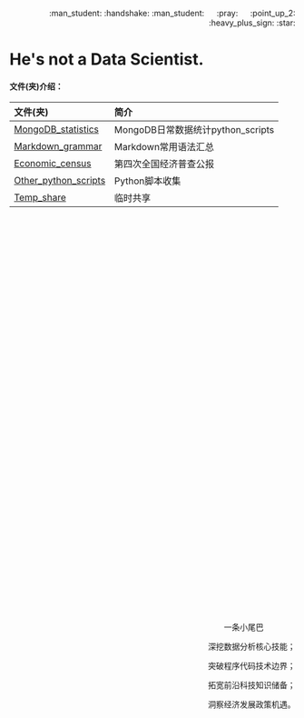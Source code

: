 <p align = "right"> :man_student: :handshake: :man_student:  &emsp; :pray: &emsp; :point_up_2: :heavy_plus_sign: :star: </p>  

# He's not a Data Scientist.

#### 文件(夹)介绍：

|文件(夹)|简介|
|:----|:----|
|[MongoDB_statistics][MongoDB_statistics]|MongoDB日常数据统计python_scripts|
|[Markdown_grammar][Markdown_grammar]|Markdown常用语法汇总|
|[Economic_census][Economic_census]|第四次全国经济普查公报|
|[Other_python_scripts][Other_python_scripts]|Python脚本收集|
|[Temp_share][Temp_share]|临时共享|

&emsp;

&emsp;

&emsp;

&emsp;

&emsp;

&emsp;

&emsp;

&emsp;

&emsp;

&emsp;

&emsp;

&emsp;

&emsp;

&emsp;

&emsp;

&emsp;

&emsp;

&emsp;

&emsp;

&emsp;

&emsp;

&emsp;

&emsp;

<p align = "right">&emsp;&emsp;&emsp;一条小尾巴&emsp;&emsp;&emsp;&emsp;</p>
<p align = "right">深挖数据分析核心技能；</p>
<p align = "right">突破程序代码技术边界；</p>
<p align = "right">拓宽前沿科技知识储备；</p>
<p align = "right">洞察经济发展政策机遇。</p>

[MongoDB_statistics]:https://github.com/446020169/open/tree/master/MongoDB_statistics
[Other_python_scripts]:https://github.com/446020169/open/tree/master/Other_python_scripts
[Temp_share]:https://github.com/446020169/open/tree/master/Temp_share
[Markdown_grammar]:https://github.com/446020169/open/blob/master/Markdown_grammar.md
[Economic_census]:https://github.com/446020169/open/tree/master/Economic_census

